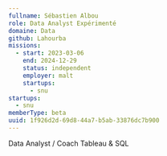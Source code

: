 ```yaml
---
fullname: Sébastien Albou
role: Data Analyst Expérimenté
domaine: Data
github: Lahourba
missions:
  - start: 2023-03-06
    end: 2024-12-29
    status: independent
    employer: malt
    startups:
      - snu
startups:
  - snu
memberType: beta
uuid: 1f926d2d-69d8-44a7-b5ab-33876dc7b900
---
```

Data Analyst / Coach Tableau & SQL
